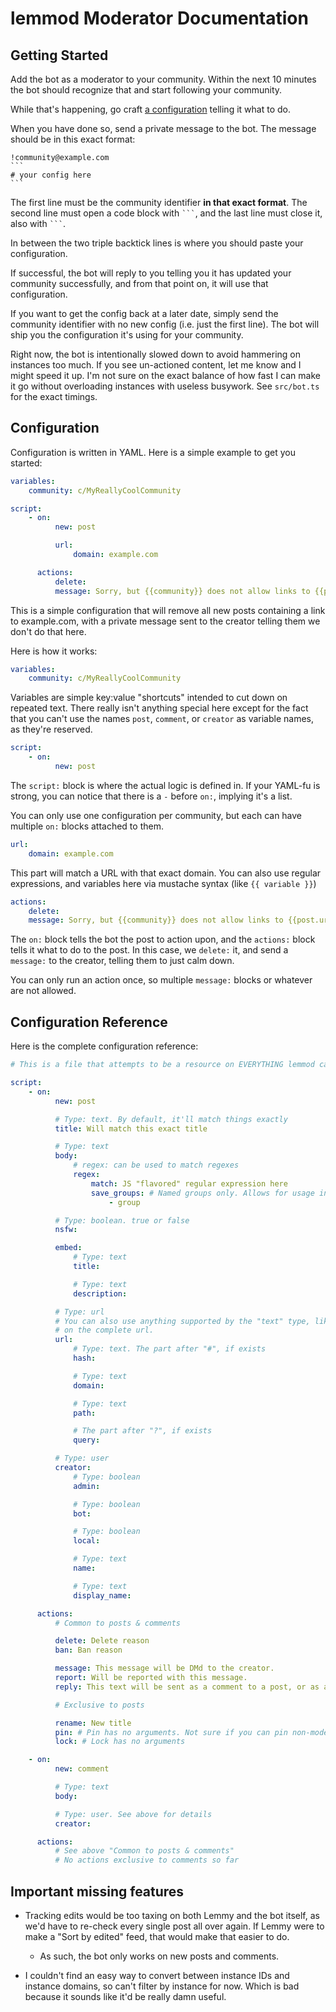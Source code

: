 # lemmod Moderator Documentation

## Getting Started

Add the bot as a moderator to your community. Within the next 10 minutes the bot
should recognize that and start following your community.

While that's happening, go craft [a configuration](#configuration) telling it
what to do.

When you have done so, send a private message to the bot. The message should be
in this exact format:

````
!community@example.com
```
# your config here
```
````

The first line must be the community identifier **in that exact format**.
The second line must open a code block with ` ``` `, and the last line must close
it, also with ` ``` `.

In between the two triple backtick lines is where you should paste your
configuration.

If successful, the bot will reply to you telling you it has updated your community
successfully, and from that point on, it will use that configuration.

If you want to get the config back at a later date, simply send the community
identifier with no new config (i.e. just the first line). The bot will ship you
the configuration it's using for your community.

Right now, the bot is intentionally slowed down to avoid hammering on instances
too much. If you see un-actioned content, let me know and I might speed it up.
I'm not sure on the exact balance of how fast I can make it go without overloading
instances with useless busywork. See `src/bot.ts` for the exact timings.

## Configuration

Configuration is written in YAML. Here is a simple example to get you started:

```yml
variables:
    community: c/MyReallyCoolCommunity

script:
    - on:
          new: post

          url:
              domain: example.com

      actions:
          delete:
          message: Sorry, but {{community}} does not allow links to {{post.url.domain}}.
```

This is a simple configuration that will remove all new posts containing a link
to example.com, with a private message sent to the creator telling them we don't
do that here.

Here is how it works:

```yml
variables:
    community: c/MyReallyCoolCommunity
```

Variables are simple key:value "shortcuts" intended to cut down on repeated text.
There really isn't anything special here except for the fact that you can't use
the names `post`, `comment`, or `creator` as variable names, as they're reserved.

```yml
script:
    - on:
          new: post
```

The `script:` block is where the actual logic is defined in. If your YAML-fu is
strong, you can notice that there is a `-` before `on:`, implying it's a list.

You can only use one configuration per community, but each can have multiple `on:`
blocks attached to them.

```yaml
url:
    domain: example.com
```

This part will match a URL with that exact domain. You can also use regular
expressions, and variables here via mustache syntax (like `{{ variable }}`)

```yaml
actions:
    delete:
    message: Sorry, but {{community}} does not allow links to {{post.url.domain}}.
```

The `on:` block tells the bot the post to action upon, and the `actions:` block
tells it what to do to the post. In this case, we `delete:` it, and send a
`message:` to the creator, telling them to just calm down.

You can only run an action once, so multiple `message:` blocks or whatever are
not allowed.

## Configuration Reference

Here is the complete configuration reference:

```yaml
# This is a file that attempts to be a resource on EVERYTHING lemmod can do.

script:
    - on:
          new: post

          # Type: text. By default, it'll match things exactly
          title: Will match this exact title

          # Type: text
          body:
              # regex: can be used to match regexes
              regex:
                  match: JS "flavored" regular expression here
                  save_groups: # Named groups only. Allows for usage in actions later on
                      - group

          # Type: boolean. true or false
          nsfw:

          embed:
              # Type: text
              title:

              # Type: text
              description:

          # Type: url
          # You can also use anything supported by the "text" type, like regex,
          # on the complete url.
          url:
              # Type: text. The part after "#", if exists
              hash:

              # Type: text
              domain:

              # Type: text
              path:

              # The part after "?", if exists
              query:

          # Type: user
          creator:
              # Type: boolean
              admin:

              # Type: boolean
              bot:

              # Type: boolean
              local:

              # Type: text
              name:

              # Type: text
              display_name:

      actions:
          # Common to posts & comments

          delete: Delete reason
          ban: Ban reason

          message: This message will be DMd to the creator.
          report: Will be reported with this message.
          reply: This text will be sent as a comment to a post, or as a reply to a comment.

          # Exclusive to posts

          rename: New title
          pin: # Pin has no arguments. Not sure if you can pin non-moderator posts
          lock: # Lock has no arguments

    - on:
          new: comment

          # Type: text
          body:

          # Type: user. See above for details
          creator:

      actions:
          # See above "Common to posts & comments"
          # No actions exclusive to comments so far
```

## Important missing features

-   Tracking edits would be too taxing on both Lemmy and the bot itself, as we'd
    have to re-check every single post all over again. If Lemmy were to make a
    "Sort by edited" feed, that would make that easier to do.

    -   As such, the bot only works on new posts and comments.

-   I couldn't find an easy way to convert between instance IDs and instance domains,
    so can't filter by instance for now. Which is bad because it sounds like it'd
    be really damn useful.
